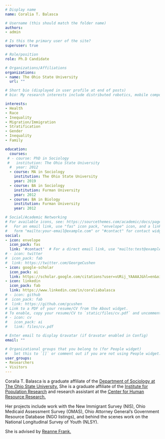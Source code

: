 ```yaml
---
# Display name
name: Coralia T. Balasca

# Username (this should match the folder name)
authors:
- admin

# Is this the primary user of the site?
superuser: true

# Role/position
role: Ph.D Candidate

# Organizations/Affiliations
organizations:
- name: The Ohio State University
  url: ""

# Short bio (displayed in user profile at end of posts)
# bio: My research interests include distributed robotics, mobile computing and programmable matter.

interests:
- Health
- Race
- Inequality
- Migration/Immigration
- Stratification
- Gender
- Inequality
- Family

education:
  courses:
 # - course: PhD in Sociology
 #   institution: The Ohio State University 
  #  year: 2012
  - course: MA in Sociology 
    institution: The Ohio State University 
    year: 2019
  - course: BA in Sociology
    institution: Furman University
    year: 2012
  - course: BA in Biology
    institution: Furman University 
    year: 2012

# Social/Academic Networking
# For available icons, see: https://sourcethemes.com/academic/docs/page-builder/#icons
#   For an email link, use "fas" icon pack, "envelope" icon, and a link in the
#   form "mailto:your-email@example.com" or "#contact" for contact widget.
social:
- icon: envelope
  icon_pack: fas
  link: '#contact'  # For a direct email link, use "mailto:test@example.org".
# - icon: twitter
#  icon_pack: fab
#  link: https://twitter.com/GeorgeCushen
- icon: google-scholar
  icon_pack: ai
  link: https://scholar.google.com/citations?user=vURij_YAAAAJ&hl=en&oi=ao
- icon: linkedin
  icon_pack: fab
  link: https://www.linkedin.com/in/coraliabalasca
# - icon: github
#  icon_pack: fab
#  link: https://github.com/gcushen
# Link to a PDF of your resume/CV from the About widget.
# To enable, copy your resume/CV to `static/files/cv.pdf` and uncomment the lines below.
# - icon: cv
#   icon_pack: ai
#   link: files/cv.pdf

# Enter email to display Gravatar (if Gravatar enabled in Config)
email: ""

# Organizational groups that you belong to (for People widget)
#   Set this to `[]` or comment out if you are not using People widget.
user_groups:
- Researchers
- Visitors
---
```


Coralia T. Balasca is a graduate affiliate of the [Department of Sociology at The Ohio State University.](https://sociology.osu.edu) She is a graduate affiliate of the [Institute for Population Research](https://ipr.osu.edu) and research assistant at the [Center for Human Resource Research.](https://chrr.osu.edu) 

Her projects include work with the New Immigrant Survey (NIS),  Ohio Medicaid Assessment Survey (OMAS), Ohio Attorney General’s Government Resource Database (NGO listings), and behind the scenes work on the National Longitudinal Survey of Youth (NLSY). 

She is advised by [Reanne Frank.](https://sociology.osu.edu/people/frank.219) 

